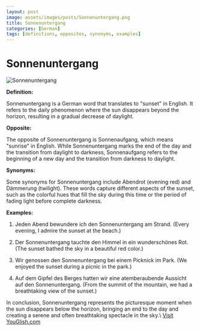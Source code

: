 ```yaml
---
layout: post
image: assets/images/posts/Sonnenuntergang.png
title: Sonnenuntergang
categories: [German]
tags: [definitions, opposites, synonyms, examples]
---
```


# Sonnenuntergang

![Sonnenuntergang](https://images.unsplash.com/photo-1616388714969-ad7f8d78aa38)

**Definition:**

Sonnenuntergang is a German word that translates to "sunset" in English. It refers to the daily phenomenon where the sun disappears beyond the horizon, resulting in a gradual decrease of daylight.

**Opposite:**

The opposite of Sonnenuntergang is Sonnenaufgang, which means "sunrise" in English. While Sonnenuntergang marks the end of the day and the transition from daylight to darkness, Sonnenaufgang refers to the beginning of a new day and the transition from darkness to daylight.

**Synonyms:**

Some synonyms for Sonnenuntergang include Abendrot (evening red) and Dämmerung (twilight). These words capture different aspects of the sunset, such as the colorful hues that fill the sky during this time or the period of fading light before complete darkness.

**Examples:**

1. Jeden Abend bewundere ich den Sonnenuntergang am Strand.
   (Every evening, I admire the sunset at the beach.)

2. Der Sonnenuntergang tauchte den Himmel in ein wunderschönes Rot.
   (The sunset bathed the sky in a beautiful red color.)

3. Wir genossen den Sonnenuntergang bei einem Picknick im Park.
   (We enjoyed the sunset during a picnic in the park.)

4. Auf dem Gipfel des Berges hatten wir eine atemberaubende Aussicht auf den Sonnenuntergang.
   (From the summit of the mountain, we had a breathtaking view of the sunset.)

In conclusion, Sonnenuntergang represents the picturesque moment when the sun disappears below the horizon, bringing an end to the day and creating a serene and often breathtaking spectacle in the sky.\ <a id="yg-widget-0" class="youglish-widget" data-query="Sonnenuntergang" data-lang="german" data-components="8412" data-auto-start="0" data-bkg-color="theme_light" data-title="How%20to%20pronounce%20Sonnenuntergang%20in%20German"  rel="nofollow" href="https://youglish.com">Visit YouGlish.com</a><script async src="https://youglish.com/public/emb/widget.js" charset="utf-8"></script>